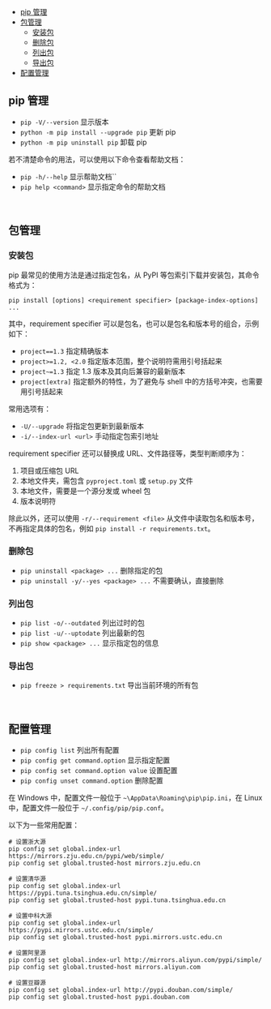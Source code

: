 
- [pip 管理](#pip-管理)
- [包管理](#包管理)
    - [安装包](#安装包)
    - [删除包](#删除包)
    - [列出包](#列出包)
    - [导出包](#导出包)
- [配置管理](#配置管理)






## pip 管理

- `pip -V/--version` 显示版本
- `python -m pip install --upgrade pip` 更新 pip
- `python -m pip uninstall pip` 卸载 pip

若不清楚命令的用法，可以使用以下命令查看帮助文档：

- `pip -h/--help` 显示帮助文档``
- `pip help <command>` 显示指定命令的帮助文档





<br>

## 包管理

### 安装包

pip 最常见的使用方法是通过指定包名，从 PyPI 等包索引下载并安装包，其命令格式为：

```shell
pip install [options] <requirement specifier> [package-index-options] ...
```

其中，requirement specifier 可以是包名，也可以是包名和版本号的组合，示例如下：

- `project==1.3` 指定精确版本
- `project>=1.2, <2.0` 指定版本范围，整个说明符需用引号括起来
- `project~=1.3` 指定 1.3 版本及其向后兼容的最新版本
- `project[extra]` 指定额外的特性，为了避免与 shell 中的方括号冲突，也需要用引号括起来

常用选项有：

- `-U/--upgrade` 将指定包更新到最新版本
- `-i/--index-url <url>` 手动指定包索引地址

requirement specifier 还可以替换成 URL、文件路径等，类型判断顺序为：

1. 项目或压缩包 URL
2. 本地文件夹，需包含 `pyproject.toml` 或 `setup.py` 文件
3. 本地文件，需要是一个源分发或 wheel 包
4. 版本说明符

除此以外，还可以使用 `-r/--requirement <file>` 从文件中读取包名和版本号，不再指定具体的包名，例如 `pip install -r requirements.txt`。

### 删除包

- `pip uninstall <package> ...` 删除指定的包
- `pip uninstall -y/--yes <package> ...` 不需要确认，直接删除

### 列出包

- `pip list -o/--outdated` 列出过时的包
- `pip list -u/--uptodate` 列出最新的包
- `pip show <package> ...` 显示指定包的信息

### 导出包

- `pip freeze > requirements.txt` 导出当前环境的所有包




<br>

## 配置管理

- `pip config list` 列出所有配置
- `pip config get command.option` 显示指定配置
- `pip config set command.option value` 设置配置
- `pip config unset command.option` 删除配置

在 Windows 中，配置文件一般位于 `~\AppData\Roaming\pip\pip.ini`，在 Linux 中，配置文件一般位于 `~/.config/pip/pip.conf`。

以下为一些常用配置：

```shell
# 设置浙大源
pip config set global.index-url https://mirrors.zju.edu.cn/pypi/web/simple/
pip config set global.trusted-host mirrors.zju.edu.cn

# 设置清华源
pip config set global.index-url https://pypi.tuna.tsinghua.edu.cn/simple/
pip config set global.trusted-host pypi.tuna.tsinghua.edu.cn

# 设置中科大源
pip config set global.index-url https://pypi.mirrors.ustc.edu.cn/simple/
pip config set global.trusted-host pypi.mirrors.ustc.edu.cn

# 设置阿里源
pip config set global.index-url http://mirrors.aliyun.com/pypi/simple/
pip config set global.trusted-host mirrors.aliyun.com

# 设置豆瓣源
pip config set global.index-url http://pypi.douban.com/simple/
pip config set global.trusted-host pypi.douban.com
```
